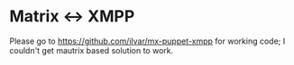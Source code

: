 # Matrix <-> XMPP

Please go to https://github.com/ilvar/mx-puppet-xmpp for working code; I couldn't get mautrix based solution to work.